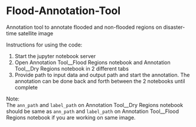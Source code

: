 # Flood-Annotation-Tool
Annotation tool to annotate flooded and non-flooded regions on disaster-time satellite image

Instructions for using the code:   
1. Start the jupyter notebook server  
2. Open Annotation Tool__Flood Regions notebook and Annotation Tool__Dry Regions notebook in 2 different tabs  
3. Provide path to input data and output path and start the annotation. The annotation can be done back and forth between the 2 notebooks until complete  

Note:  
The `ann_path` and `label_path` on Annotation Tool__Dry Regions notebook should be same as `ann_path` and `label_path` on Annotation Tool__Flood Regions notebook if you are working on same image.
